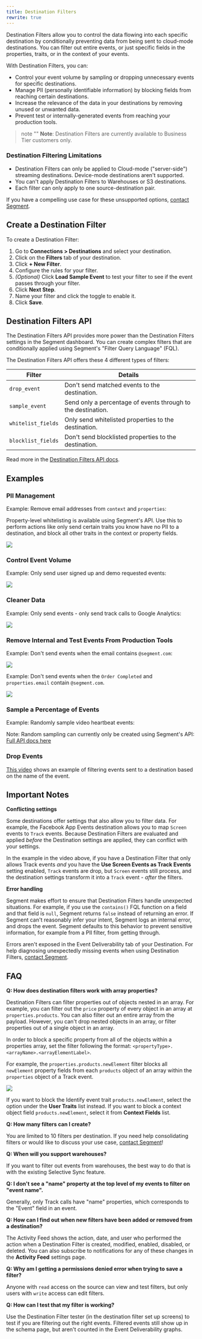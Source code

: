 ```yaml
---
title: Destination Filters
rewrite: true
---
```


Destination Filters allow you to control the data flowing into each specific destination by conditionally preventing data from being sent to cloud-mode  destinations. You can filter out entire events, or just specific fields in the properties, traits, or in the context of your events.

With Destination Filters, you can:

- Control your event volume by sampling or dropping unnecessary events for
 specific destinations.
- Manage PII (personally identifiable information) by blocking fields from
 reaching certain destinations.
- Increase the relevance of the data in your destinations by removing unused or unwanted data.
- Prevent test or internally-generated events from reaching your production tools.

> note ""
> **Note**: Destination Filters are currently available to Business Tier customers only.

### Destination Filtering Limitations

- Destination Filters can only be applied to Cloud-mode ("server-side") streaming destinations. Device-mode destinations aren't supported.
- You can't apply Destination Filters to Warehouses or S3 destinations.
- Each filter can only apply to one source-destination pair.

If you have a compelling use case for these unsupported options, [contact Segment](https://segment.com/help/contact/).

## Create a Destination Filter
To create a Destination Filter:
1. Go to **Connections > Destinations** and select your destination.
2. Click on the **Filters** tab of your destination.
3. Click **+ New Filter**.
4. Configure the rules for your filter.
5. *(Optional)* Click **Load Sample Event** to test your filter to see if the event passes through your filter.
6. Click **Next Step**.
7. Name your filter and click the toggle to enable it.
6. Click **Save**.

## Destination Filters API

The Destination Filters API provides more power than the Destination
Filters settings in the Segment dashboard. You can create complex filters
that are conditionally applied using Segment's "Filter Query Language" (FQL).

The Destination Filters API offers these 4 different types of filters:

Filter | Details
------ | -------
`drop_event` | Don't send matched events to the destination.
`sample_event` | Send only a percentage of events through to the destination.
`whitelist_fields` | Only send whitelisted properties to the destination.
`blocklist_fields` | Don't send blocklisted properties to the destination.

Read more in the [Destination Filters API docs](https://reference.segmentapis.com/#6c12fbe8-9f84-4a6c-848e-76a2325cb3c5).

## Examples

### PII Management

Example: Remove email addresses from `context` and `properties`:

Property-level whitelisting is available using Segment's API. Use this to perform actions like only send certain traits you know have no PII to a destination, and block
all other traits in the context or property fields.

![](images/destination-filters/pii_example.png)

### Control Event Volume

Example: Only send user signed up and demo requested events:

![](images/destination-filters/drop_example.png)

### Cleaner Data

Example: Only send events - only send track calls to Google Analytics:

![](images/destination-filters/clean_example.png)

### Remove Internal and Test Events From Production Tools

Example: Don't send events when the email contains `@segment.com`:

![](images/destination-filters/internal_example.png)

Example: Don't send events when the `Order Completed` and `properties.email` contain `@segment.com`.

![](images/destination-filters/internal_example2.png)

### Sample a Percentage of Events

Example: Randomly sample video heartbeat events:

Note: Random sampling can currently only be created using Segment's API: [Full API
docs here](https://reference.segmentapis.com/#6c12fbe8-9f84-4a6c-848e-76a2325cb3c5)

### Drop Events

[This video](https://www.youtube.com/watch?v=47dhAF1Hoco) shows an example of
filtering events sent to a destination based on the name of the event.

## Important Notes

**Conflicting settings**

Some destinations offer settings that also allow you to filter data. For example, the Facebook App Events destination allows you to map `Screen` events to `Track` events. Because Destination Filters are evaluated and applied _before_ the Destination settings are applied, they can conflict with your settings.

In the example in the video above, if you have a Destination Filter that only allows Track events _and_ you have the **Use Screen Events as Track Events** setting enabled, `Track` events are drop, but `Screen` events still process, and the destination settings transform it into a `Track` event - *after* the filters.

**Error handling**

Segment makes effort to ensure that Destination Filters handle unexpected
situations. For example, if you use the `contains()` FQL function on
a field and that field is `null`, Segment returns `false` instead of returning an error. If Segment can't reasonably infer your intent, Segment logs an internal error, and drops the event. Segment defaults to this behavior to prevent sensitive information, for example from a PII filter, from getting through.

Errors aren't exposed in the Event Deliverability tab of your Destination. For help diagnosing unexpectedly missing events when using Destination Filters, [contact Segment](https://segment.com/help/contact/).

## FAQ

**Q: How does destination filters work with array properties?**

Destination Filters can filter properties out of objects nested in an array. For
example, you can filter out the `price` property of every object in an array at `properties.products`. You can also filter out an entire array from the payload. However, you can't drop nested objects in an array, or filter properties out of a single object in an array.

In order to block a specific property from all of the objects within a properties array, set the filter following the format: `<propertyType>.<arrayName>.<arrayElementLabel>​`.

For example, the `properties.products.newElement` filter blocks all `newElement` property fields from each `products` object of an array within the `properties` object of a Track event.

![](images/destination-filters/filter-array-properties.png)

If you want to block the Identify event trait `products.newElement`, select the option under the **User Traits** list instead. If you want to block a context object field `products.newElement`, select it from **Context Fields** list.

**Q: How many filters can I create?**

You are limited to 10 filters per destination. If you need help
consolidating filters or would like to discuss your use case, [contact Segment](https://segment.com/help/contact/)!

**Q: When will you support warehouses?**

If you want to filter out events from warehouses, the best way to do that is with the existing Selective Sync feature.

**Q: I don't see a "name" property at the top level of my events to filter on "event name".**

Generally, only Track calls have "name" properties, which corresponds to the
"Event" field in an event.

**Q: How can I find out when new filters have been added or removed from a destination?**

The Activity Feed shows the action, date, and user who performed the action when a Destination Filter is created, modified, enabled, disabled, or deleted. You can also subscribe to notifications for any of these changes in the **Activity Feed** settings page.

**Q: Why am I getting a permissions denied error when trying to save a filter?**

Anyone with `read` access on the source can view and test filters, but only users with `write` access can edit filters.

**Q: How can I test that my filter is working?**

Use the Destination Filter tester (in the destination filter set up screens) to test if you are filtering out the right events. Filtered events still show up in the schema page, but aren't counted in the Event Deliverability graphs.
